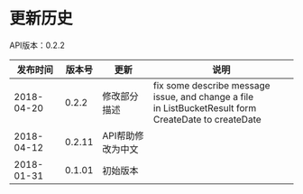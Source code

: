 # 更新历史

API版本：0.2.2

|发布时间|版本号|更新|说明|
|---|---|---|---|
2018-04-20|0.2.2|修改部分描述|fix some describe message issue, and change a file<br> in ListBucketResult form CreateDate to createDate
2018-04-12|0.2.11|API帮助修改为中文|
2018-01-31|0.1.01|初始版本|
